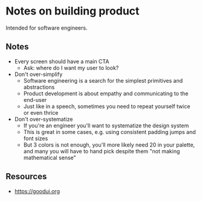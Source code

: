 # Notes on building product

Intended for software engineers.

## Notes

* Every screen should have a main CTA
  * Ask: where do I want my user to look?
* Don't over-simplify
  * Software engineering is a search for the simplest primitives and abstractions
  * Product development is about empathy and communicating to the end-user
  * Just like in a speech, sometimes you need to repeat yourself twice or even thrice
* Don't over-systematize
  * If you're an engineer you'll want to systematize the design system
  * This is great in some cases, e.g. using consistent padding jumps and font sizes
  * But 3 colors is not enough, you'll more likely need 20 in your palette, and many you will have to hand pick despite them "not making mathematical sense"

## Resources

* https://goodui.org
